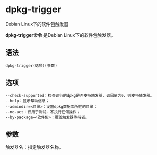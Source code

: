 dpkg-trigger
===

Debian Linux下的软件包触发器


**dpkg-trigger命令** 是Debian Linux下的软件包触发器。

##  语法

```
dpkg-trigger(选项)(参数)
```

##  选项

```
--check-supported：检查运行的dpkg是否支持触发器，返回值为0，则支持触发器。
--help：显示帮助信息；
--admindir=<目录>：设置dpkg数据库所在的目录；
--no-act：仅用于测试，不执行任何操作；
--by-package=<软件包>：覆盖触发器等待者。
```

##  参数

触发器名：指定触发器名称。


